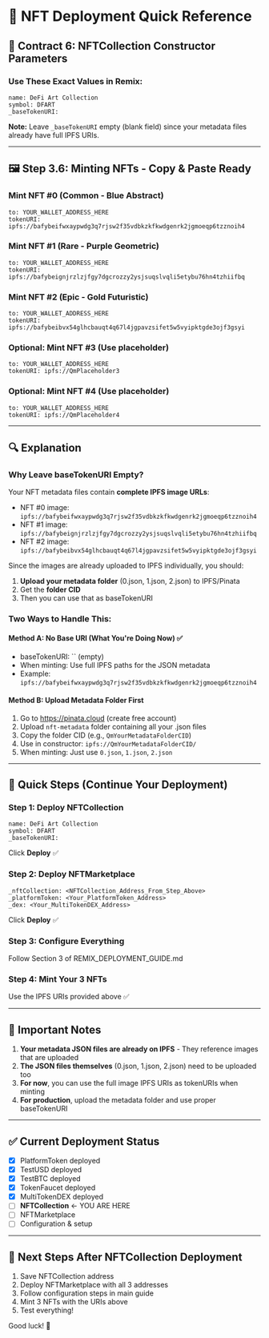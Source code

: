 # 🎨 NFT Deployment Quick Reference

## 📝 Contract 6: NFTCollection Constructor Parameters

### Use These Exact Values in Remix:

```
name: DeFi Art Collection
symbol: DFART
_baseTokenURI: 
```

**Note:** Leave `_baseTokenURI` empty (blank field) since your metadata files already have full IPFS URIs.

---

## 🖼️ Step 3.6: Minting NFTs - Copy & Paste Ready

### **Mint NFT #0** (Common - Blue Abstract)
```
to: YOUR_WALLET_ADDRESS_HERE
tokenURI: ipfs://bafybeifwxaypwdg3q7rjsw2f35vdbkzkfkwdgenrk2jgmoeqp6tzznoih4
```

### **Mint NFT #1** (Rare - Purple Geometric)
```
to: YOUR_WALLET_ADDRESS_HERE
tokenURI: ipfs://bafybeignjrzlzjfgy7dgcrozzy2ysjsuqslvqli5etybu76hn4tzhiifbq
```

### **Mint NFT #2** (Epic - Gold Futuristic)
```
to: YOUR_WALLET_ADDRESS_HERE
tokenURI: ipfs://bafybeibvx54glhcbauqt4q67l4jgpavzsifet5w5vyipktgde3ojf3gsyi
```

### **Optional: Mint NFT #3** (Use placeholder)
```
to: YOUR_WALLET_ADDRESS_HERE
tokenURI: ipfs://QmPlaceholder3
```

### **Optional: Mint NFT #4** (Use placeholder)
```
to: YOUR_WALLET_ADDRESS_HERE
tokenURI: ipfs://QmPlaceholder4
```

---

## 🔍 Explanation

### Why Leave baseTokenURI Empty?

Your NFT metadata files contain **complete IPFS image URLs**:
- NFT #0 image: `ipfs://bafybeifwxaypwdg3q7rjsw2f35vdbkzkfkwdgenrk2jgmoeqp6tzznoih4`
- NFT #1 image: `ipfs://bafybeignjrzlzjfgy7dgcrozzy2ysjsuqslvqli5etybu76hn4tzhiifbq`
- NFT #2 image: `ipfs://bafybeibvx54glhcbauqt4q67l4jgpavzsifet5w5vyipktgde3ojf3gsyi`

Since the images are already uploaded to IPFS individually, you should:
1. **Upload your metadata folder** (0.json, 1.json, 2.json) to IPFS/Pinata
2. Get the **folder CID**
3. Then you can use that as baseTokenURI

### Two Ways to Handle This:

#### **Method A: No Base URI (What You're Doing Now)** ✅
- baseTokenURI: `` (empty)
- When minting: Use full IPFS paths for the JSON metadata
- Example: `ipfs://bafybeifwxaypwdg3q7rjsw2f35vdbkzkfkwdgenrk2jgmoeqp6tzznoih4`

#### **Method B: Upload Metadata Folder First**
1. Go to https://pinata.cloud (create free account)
2. Upload `nft-metadata` folder containing all your .json files
3. Copy the folder CID (e.g., `QmYourMetadataFolderCID`)
4. Use in constructor: `ipfs://QmYourMetadataFolderCID/`
5. When minting: Just use `0.json`, `1.json`, `2.json`

---

## 🚀 Quick Steps (Continue Your Deployment)

### Step 1: Deploy NFTCollection
```
name: DeFi Art Collection
symbol: DFART
_baseTokenURI: 
```
Click **Deploy** ✅

### Step 2: Deploy NFTMarketplace
```
_nftCollection: <NFTCollection_Address_From_Step_Above>
_platformToken: <Your_PlatformToken_Address>
_dex: <Your_MultiTokenDEX_Address>
```
Click **Deploy** ✅

### Step 3: Configure Everything
Follow Section 3 of REMIX_DEPLOYMENT_GUIDE.md

### Step 4: Mint Your 3 NFTs
Use the IPFS URIs provided above ✅

---

## 📌 Important Notes

1. **Your metadata JSON files are already on IPFS** - They reference images that are uploaded
2. **The JSON files themselves** (0.json, 1.json, 2.json) need to be uploaded too
3. **For now**, you can use the full image IPFS URIs as tokenURIs when minting
4. **For production**, upload the metadata folder and use proper baseTokenURI

---

## ✅ Current Deployment Status

- [x] PlatformToken deployed
- [x] TestUSD deployed
- [x] TestBTC deployed
- [x] TokenFaucet deployed
- [x] MultiTokenDEX deployed
- [ ] **NFTCollection** ← YOU ARE HERE
- [ ] NFTMarketplace
- [ ] Configuration & setup

---

## 🎯 Next Steps After NFTCollection Deployment

1. Save NFTCollection address
2. Deploy NFTMarketplace with all 3 addresses
3. Follow configuration steps in main guide
4. Mint 3 NFTs with the URIs above
5. Test everything!

Good luck! 🚀
